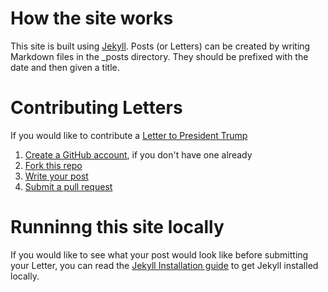 # How the site works

This site is built using [Jekyll](https://jekyllrb.com/). Posts (or Letters) can
be created by writing Markdown files in the _posts directory. They should be
prefixed with the date and then given a title.

# Contributing Letters

If you would like to contribute a [Letter to President Trump](https://jojonaloha.github.io/dearpresidenttrump/letters/)

1. [Create a GitHub account](https://github.com/join), if you don't have one already
2. [Fork this repo](https://help.github.com/articles/fork-a-repo/)
3. [Write your post](https://jekyllrb.com/docs/posts/)
4. [Submit a pull request](https://help.github.com/articles/creating-a-pull-request-from-a-fork/)

# Runninng this site locally

If you would like to see what your post would look like before submitting your
Letter, you can read the [Jekyll Installation guide](https://jekyllrb.com/docs/quickstart/)
to get Jekyll installed locally.
